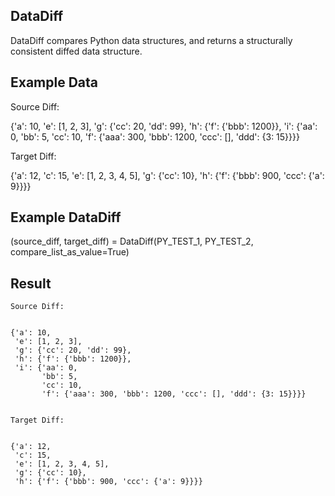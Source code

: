 ## DataDiff

DataDiff compares Python data structures, and returns a structurally consistent diffed data structure.

## Example Data

Source Diff:


{'a': 10,
 'e': [1, 2, 3],
 'g': {'cc': 20, 'dd': 99},
 'h': {'f': {'bbb': 1200}},
 'i': {'aa': 0,
       'bb': 5,
       'cc': 10,
       'f': {'aaa': 300, 'bbb': 1200, 'ccc': [], 'ddd': {3: 15}}}}


Target Diff:


{'a': 12,
 'c': 15,
 'e': [1, 2, 3, 4, 5],
 'g': {'cc': 10},
 'h': {'f': {'bbb': 900, 'ccc': {'a': 9}}}}

## Example DataDiff

  (source_diff, target_diff) = DataDiff(PY_TEST_1, PY_TEST_2, compare_list_as_value=True)


## Result

```
Source Diff:


{'a': 10,
 'e': [1, 2, 3],
 'g': {'cc': 20, 'dd': 99},
 'h': {'f': {'bbb': 1200}},
 'i': {'aa': 0,
       'bb': 5,
       'cc': 10,
       'f': {'aaa': 300, 'bbb': 1200, 'ccc': [], 'ddd': {3: 15}}}}


Target Diff:


{'a': 12,
 'c': 15,
 'e': [1, 2, 3, 4, 5],
 'g': {'cc': 10},
 'h': {'f': {'bbb': 900, 'ccc': {'a': 9}}}}
```

